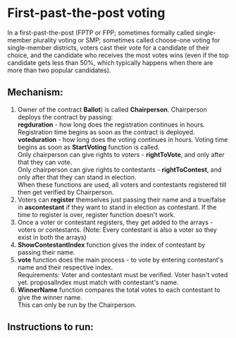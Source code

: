 # First-past-the-post voting

In a first-past-the-post (FPTP or FPP; sometimes formally called single-member plurality voting or SMP; sometimes called choose-one voting for single-member districts,
voters cast their vote for a candidate of their choice, and the candidate who receives the most votes wins (even if the top candidate gets less than 50%, which typically happens
when there are more than two popular candidates).

## Mechanism:

1. Owner of the contract <b>Ballot</b>) is called <b>Chairperson</b>. Chairperson deploys the contract by passing: <br>
<b>regduration</b> - how long does the registration continues in hours. Registration time begins as soon as the contract is deployed.<br> 
<b>voteduration</b> - how long does the voting continues in hours. Voting time begins as soon as <b>StartVoting</b> function is called. <br>
Only chairperson can give rights to voters - <b>rightToVote</b>, and only after that they can vote. <br>
Only chairperson can give rights to contestants - <b>rightToContest</b>, and only after that they can stand in election.<br>
When these functions are used, all voters and contestants registered till then get verified by Chairperson.
2. Voters can <b>register</b> themselves just passing their name and a true/false in <b>ascontestant</b> if they want to stand in election as contestant. If the time to register is over, register function doesn't work. <br>
3. Once a voter or contestant registers, they get added to the arrays - voters or contestants. (Note: Every contestant is also a voter so they exist in both the arrays)
4. <b>ShowContestantIndex</b> function gives the index of contestant by passing their name.
5. <b>vote</b> function does the main process - to vote by entering contestant's name and their respective index. <br>
Requirements: Voter and contestant must be verified. Voter hasn't voted yet. proposalIndex must match with contestant's name. 
6. <b>WinnerName</b> function compares the total votes to each contestant to give the winner name.<br>
This can only be run by the Chairperson.

## Instructions to run:

